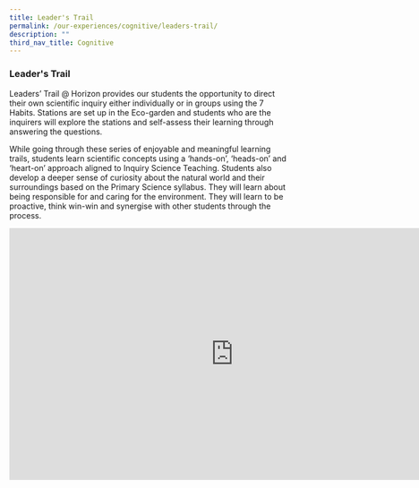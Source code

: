 ```yaml
---
title: Leader's Trail
permalink: /our-experiences/cognitive/leaders-trail/
description: ""
third_nav_title: Cognitive
---
```

### **Leader's Trail**
Leaders’ Trail @ Horizon provides our students the opportunity to direct their own scientific inquiry either individually or in groups using the 7 Habits. Stations are set up in the Eco-garden and students who are the inquirers will explore the stations and self-assess their learning through answering the questions.&nbsp;

While going through these series of enjoyable and meaningful learning trails, students learn scientific concepts using a ‘hands-on’, ‘heads-on’ and ‘heart-on’ approach aligned to Inquiry Science Teaching. Students also develop a deeper sense of curiosity about the natural world and their surroundings based on the Primary Science syllabus. They will learn about being responsible for and caring for the environment. They will learn to be proactive, think win-win and synergise with other students through the process.

<iframe allowfullscreen="true" height="450" width="800" frameborder="0" src="https://docs.google.com/presentation/d/e/2PACX-1vS0mmRIcS1p1DcyZyUwS14K4sDbo8fLJjeAzAaF7oMiWhnNj3Kw2Zl3Nbyl07GIFUFy6QWIWE8tFDW8/embed?start=false&amp;loop=false&amp;delayms=3000"></iframe>